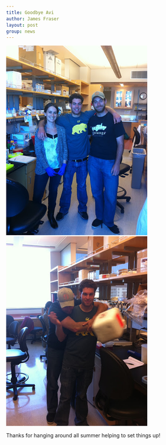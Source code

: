 ```yaml
---
title: Goodbye Avi
author: James Fraser
layout: post
group: news
---
```

 <img src="/static/img/news/avi-summer1.JPG" alt="Bye" class="img-responsive">
 <img src="/static/img/news/avi-summer2.JPG" alt="Avi" class="img-responsive">

Thanks for hanging around all summer helping to set things up!
